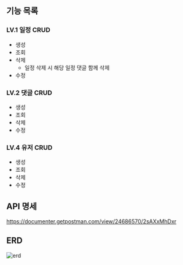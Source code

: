 ## 기능 목록
### LV.1 일정 CRUD
- 생성
- 조회
- 삭제
  - 일정 삭제 시 해당 일정 댓글 함께 삭제
- 수정

### LV.2 댓글 CRUD
- 생성
- 조회
- 삭제
- 수정

### LV.4 유저 CRUD
- 생성
- 조회
- 삭제
- 수정

## API 명세
https://documenter.getpostman.com/view/24686570/2sAXxMhDxr

## ERD
![erd](https://befitting-subway-0bf.notion.site/image/https%3A%2F%2Fprod-files-secure.s3.us-west-2.amazonaws.com%2Fec696ef1-489c-4a9e-b954-fe7608e4327d%2F131a0e5f-4925-4ecc-9680-7eb11586a0c0%2F%25E1%2584%2589%25E1%2585%25B3%25E1%2584%258F%25E1%2585%25B3%25E1%2584%2585%25E1%2585%25B5%25E1%2586%25AB%25E1%2584%2589%25E1%2585%25A3%25E1%2586%25BA_2024-10-17_%25E1%2584%258B%25E1%2585%25A9%25E1%2584%2592%25E1%2585%25AE_2.17.55.png?table=block&id=1221b23a-23bc-805d-ae63-cd6c8225dd32&spaceId=ec696ef1-489c-4a9e-b954-fe7608e4327d&width=1420&userId=&cache=v2)